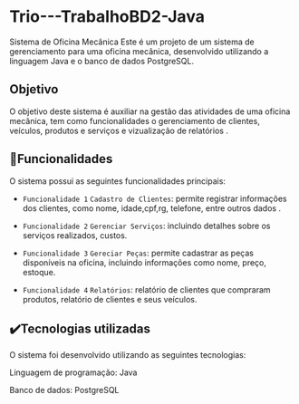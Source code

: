 # Trio---TrabalhoBD2-Java
Sistema de Oficina Mecânica
Este é um projeto de um sistema de gerenciamento para uma oficina mecânica, desenvolvido utilizando a linguagem Java e o banco de dados PostgreSQL.

## Objetivo
O objetivo deste sistema é auxiliar na gestão das atividades de uma oficina mecânica, tem como funcionalidades o gerenciamento de clientes, veículos, produtos e serviços e vizualização de relatórios .

## 🔨Funcionalidades
O sistema possui as seguintes funcionalidades principais:

- `Funcionalidade 1` `Cadastro de Clientes`: permite registrar informações dos clientes, como nome, idade,cpf,rg, telefone, entre outros dados .

- `Funcionalidade 2` `Gerenciar Serviços`:  incluindo detalhes sobre os serviços realizados,  custos.

- `Funcionalidade 3` `Gereciar Peças`: permite cadastrar as peças disponíveis na oficina, incluindo informações como nome,  preço, estoque.

- `Funcionalidade 4` `Relatórios`: relatório de clientes que compraram produtos, relatório de clientes e seus veículos.

## ✔️Tecnologias utilizadas
O sistema foi desenvolvido utilizando as seguintes tecnologias:

Linguagem de programação: Java

Banco de dados: PostgreSQL
